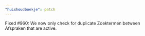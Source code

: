 ```yaml
---
"huishoudboekje": patch
---
```


Fixed #960: We now only check for duplicate Zoektermen between Afspraken that are active.
